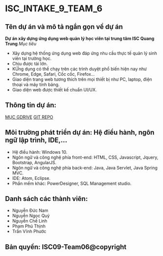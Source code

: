 ﻿# ISC_INTAKE_9_TEAM_6

## Tên dự án và mô tả ngắn gọn về dự án
**Dự án xây dựng ứng dụng web quản lý học viên tại trung tâm ISC Quang Trung**
*Mục tiêu*
- Xây dựng hệ thống ứng dụng web đáp ứng nhu cầu thực tế quản lý sinh viên tại trường học.
- Chịu được tải lớn.
- KỨng dụng có thể chạy trên các trình duyệt phổ biến hiện nay như Chrome, Edge, Safari, Cốc cốc, Firefox...
- Giao diện trang web tương thích trên mọi thiết bị như PC, laptop, điện thoại và máy tính bảng.
- Giao diện web được thiết kế chuẩn UI/UX.

## Thông tin dự án:
[MỤC GDRIVE](https://drive.google.com/drive/folders/19U_7OCQ3LLQMETmiBCqtlfDCO4MJp4FL)
[GIT REPO](https://github.com/namgaxilem/ISC_INTAKE_9_TEAM_6.git)

## Môi trường phát triển dự án: Hệ điều hành, ngôn ngữ lập trình, IDE,...
- Hệ điều hành: Windows 10.
- Ngôn ngữ và công nghệ phía front-end: HTML, CSS, Javascript, Jquery, Bootstrap, AngularJS.
- Ngôn ngữ và công nghệ phía back-end: Java, Java Servlet, Java Spring MVC.
- IDE: Atom, Eclipse.
- Phần mềm khác: PowerDesigner, SQL Management studio.

## Danh sách các thành viên:
- Nguyễn Đức Nam
- Nguyễn Ngọc Quý
- Nguyễn Chế Linh
- Phạm Phú Thịnh
- Trần Vĩnh Phước

## Bản quyền: ISC09-Team06@copyright
